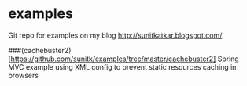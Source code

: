 # examples
Git repo for examples on my blog http://sunitkatkar.blogspot.com/

###(cachebuster2)[https://github.com/sunitk/examples/tree/master/cachebuster2]
Spring MVC example using XML config to prevent static resources caching in browsers
